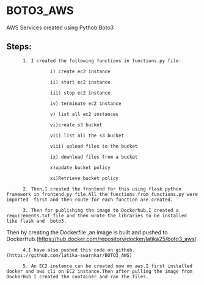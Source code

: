 # BOTO3_AWS
AWS Services created using Pythob Boto3
## Steps:
          1. I created the following functions in functions.py file:

                    i) create ec2 instance

                    ii) start ec2 instance

                    iii) stop ec2 instance

                    iv) terminate ec2 instance

                    v) list all ec2 instances

                    vi)create s3 bucket

                    vii) list all the s3 bucket

                    viii) upload files to the bucket

                    ix) download files from a bucket

                    x)update bucket policy

                    xi)Retrieve bucket policy

          2. Then,I created the frontend for this using flask python framework in frontend.py file.All the functions from functions.py were imported  first and then route for each function are created.

          3. Then for publishing the image to Dockerhub,I created a requirements.txt file and then wrote the libraries to be installed like flask and  boto3. 
Then by creating the Dockerfile ,an image is built and pushed to DockerHub.(https://hub.docker.com/repository/docker/latika25/boto3_aws)

          4.I have also pushed this code on github.(https://github.com/latika-swarnkar/BOTO3_AWS)

          5. An EC2 instance can be created now on aws.I first installed docker and aws cli on EC2 instance.Then after pulling the image from DockerHub I created the container and ran the files.


